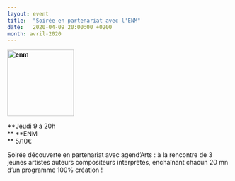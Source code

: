 ```yaml
---
layout: event
title:  "Soirée en partenariat avec l'ENM"
date:   2020-04-09 20:00:00 +0200
month: avril-2020
---
```

**<img class=" size-thumbnail wp-image-6397 alignleft" src="http://localhost/wpagendarts/wp-content/uploads/2019/04/enm.jpg?w=150" alt="enm" width="150" height="150" srcset="http://localhost/wpagendarts/wp-content/uploads/2019/04/enm.jpg 482w, http://localhost/wpagendarts/wp-content/uploads/2019/04/enm-300x300.jpg 300w, http://localhost/wpagendarts/wp-content/uploads/2019/04/enm-150x150.jpg 150w" sizes="(max-width: 150px) 100vw, 150px" />**

**Jeudi 9 à 20h  
** **ENM  
** <span style="font-weight:400;">5/10€</span>

<span style="font-weight:400;">Soirée découverte en partenariat avec agend’Arts : à la rencontre de 3 jeunes artistes auteurs compositeurs interprètes, enchaînant chacun 20 mn d’un programme 100% création !</span>